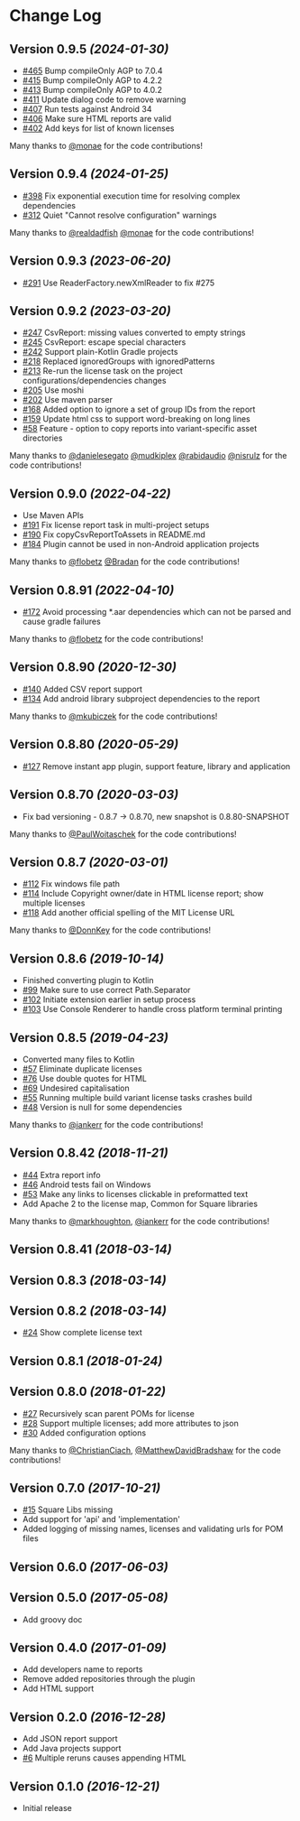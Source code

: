 # Change Log

## Version 0.9.5 *(2024-01-30)*
 * [#465](https://github.com/jaredsburrows/gradle-license-plugin/pull/416) Bump compileOnly AGP to 7.0.4
 * [#415](https://github.com/jaredsburrows/gradle-license-plugin/pull/415) Bump compileOnly AGP to 4.2.2
 * [#413](https://github.com/jaredsburrows/gradle-license-plugin/pull/413) Bump compileOnly AGP to 4.0.2
 * [#411](https://github.com/jaredsburrows/gradle-license-plugin/pull/411) Update dialog code to remove warning
 * [#407](https://github.com/jaredsburrows/gradle-license-plugin/pull/407) Run tests against Android 34
 * [#406](https://github.com/jaredsburrows/gradle-license-plugin/pull/406) Make sure HTML reports are valid
 * [#402](https://github.com/jaredsburrows/gradle-license-plugin/pull/402) Add keys for list of known licenses

Many thanks to
[@monae](https://github.com/monae)
for the code contributions!

## Version 0.9.4 *(2024-01-25)*
 * [#398](https://github.com/jaredsburrows/gradle-license-plugin/pull/398) Fix exponential execution time for resolving complex dependencies
 * [#312](https://github.com/jaredsburrows/gradle-license-plugin/pull/312) Quiet "Cannot resolve configuration" warnings

Many thanks to
[@realdadfish](https://github.com/realdadfish)
[@monae](https://github.com/monae)
for the code contributions!

## Version 0.9.3 *(2023-06-20)*
 * [#291](https://github.com/jaredsburrows/gradle-license-plugin/pull/291) Use ReaderFactory.newXmlReader to fix #275

## Version 0.9.2 *(2023-03-20)*
 * [#247](https://github.com/jaredsburrows/gradle-license-plugin/pull/247) CsvReport: missing values converted to empty strings
 * [#245](https://github.com/jaredsburrows/gradle-license-plugin/pull/245) CsvReport: escape special characters
 * [#242](https://github.com/jaredsburrows/gradle-license-plugin/pull/242) Support plain-Kotlin Gradle projects
 * [#218](https://github.com/jaredsburrows/gradle-license-plugin/pull/218) Replaced ignoredGroups with ignoredPatterns
 * [#213](https://github.com/jaredsburrows/gradle-license-plugin/pull/213) Re-run the license task on the project configurations/dependencies changes
 * [#205](https://github.com/jaredsburrows/gradle-license-plugin/pull/205) Use moshi
 * [#202](https://github.com/jaredsburrows/gradle-license-plugin/pull/202) Use maven parser
 * [#168](https://github.com/jaredsburrows/gradle-license-plugin/pull/168) Added option to ignore a set of group IDs from the report
 * [#159](https://github.com/jaredsburrows/gradle-license-plugin/pull/159) Update html css to support word-breaking on long lines
 * [#58](https://github.com/jaredsburrows/gradle-license-plugin/pull/58) Feature - option to copy reports into variant-specific asset directories

Many thanks to
[@danielesegato](https://github.com/danielesegato)
[@mudkiplex](https://github.com/mudkiplex)
[@rabidaudio](https://github.com/rabidaudio)
[@nisrulz](https://github.com/nisrulz)
for the code contributions!

## Version 0.9.0 *(2022-04-22)*
 * Use Maven APIs
 * [#191](https://github.com/jaredsburrows/gradle-license-plugin/pull/191) Fix license report task in multi-project setups
 * [#190](https://github.com/jaredsburrows/gradle-license-plugin/pull/190) Fix copyCsvReportToAssets in README.md
 * [#184](https://github.com/jaredsburrows/gradle-license-plugin/pull/184) Plugin cannot be used in non-Android application projects

Many thanks to
[@flobetz](https://github.com/fllink)
[@Bradan](https://github.com/Bradan)
for the code contributions!

## Version 0.8.91 *(2022-04-10)*
 * [#172](https://github.com/jaredsburrows/gradle-license-plugin/pull/172) Avoid processing *.aar dependencies which can not be parsed and cause gradle failures

Many thanks to
[@flobetz](https://github.com/flobetz)
for the code contributions!

## Version 0.8.90 *(2020-12-30)*
 * [#140](https://github.com/jaredsburrows/gradle-license-plugin/pull/140) Added CSV report support
 * [#134](https://github.com/jaredsburrows/gradle-license-plugin/pull/134) Add android library subproject dependencies to the report

Many thanks to
[@mkubiczek](https://github.com/mkubiczek)
for the code contributions!

## Version 0.8.80 *(2020-05-29)*
 * [#127](https://github.com/jaredsburrows/gradle-license-plugin/pull/127) Remove instant app plugin, support feature, library and application

## Version 0.8.70 *(2020-03-03)*
 * Fix bad versioning - 0.8.7 -> 0.8.70, new snapshot is 0.8.80-SNAPSHOT

Many thanks to
[@PaulWoitaschek](https://github.com/PaulWoitaschek)
for the code contributions!

## Version 0.8.7 *(2020-03-01)*
 * [#112](https://github.com/jaredsburrows/gradle-license-plugin/pull/112) Fix windows file path
 * [#114](https://github.com/jaredsburrows/gradle-license-plugin/pull/114) Include Copyright owner/date in HTML license report; show multiple licenses
 * [#118](https://github.com/jaredsburrows/gradle-license-plugin/pull/118) Add another official spelling of the MIT License URL

Many thanks to
[@DonnKey](https://github.com/DonnKey)
for the code contributions!

## Version 0.8.6 *(2019-10-14)*
 * Finished converting plugin to Kotlin
 * [#99](https://github.com/jaredsburrows/gradle-license-plugin/pull/99) Make sure to use correct Path.Separator
 * [#102](https://github.com/jaredsburrows/gradle-license-plugin/pull/102) Initiate extension earlier in setup process
 * [#103](https://github.com/jaredsburrows/gradle-license-plugin/pull/103) Use Console Renderer to handle cross platform terminal printing

## Version 0.8.5 *(2019-04-23)*
 * Converted many files to Kotlin
 * [#57](https://github.com/jaredsburrows/gradle-license-plugin/pull/57) Eliminate duplicate licenses
 * [#76](https://github.com/jaredsburrows/gradle-license-plugin/pull/76) Use double quotes for HTML
 * [#69](https://github.com/jaredsburrows/gradle-license-plugin/pull/69) Undesired capitalisation
 * [#55](https://github.com/jaredsburrows/gradle-license-plugin/pull/55) Running multiple build variant license tasks crashes build
 * [#48](https://github.com/jaredsburrows/gradle-license-plugin/pull/48) Version is null for some dependencies

Many thanks to
[@iankerr](https://github.com/iankerr)
for the code contributions!

## Version 0.8.42 *(2018-11-21)*
 * [#44](https://github.com/jaredsburrows/gradle-license-plugin/pull/44) Extra report info
 * [#46](https://github.com/jaredsburrows/gradle-license-plugin/pull/46) Android tests fail on Windows
 * [#53](https://github.com/jaredsburrows/gradle-license-plugin/pull/53) Make any links to licenses clickable in preformatted text 
 * Add Apache 2 to the license map, Common for Square libraries
 
Many thanks to
[@markhoughton](https://github.com/markhoughton),
[@iankerr](https://github.com/iankerr)
for the code contributions!

## Version 0.8.41 *(2018-03-14)*
## Version 0.8.3 *(2018-03-14)*
## Version 0.8.2 *(2018-03-14)*
 * [#24](https://github.com/jaredsburrows/gradle-license-plugin/issues/24) Show complete license text

## Version 0.8.1 *(2018-01-24)*
## Version 0.8.0 *(2018-01-22)*
 * [#27](https://github.com/jaredsburrows/gradle-license-plugin/pull/27) Recursively scan parent POMs for license
 * [#28](https://github.com/jaredsburrows/gradle-license-plugin/pull/29) Support multiple licenses; add more attributes to json
 * [#30](https://github.com/jaredsburrows/gradle-license-plugin/pull/30) Added configuration options

Many thanks to
[@ChristianCiach](https://github.com/ChristianCiach),
[@MatthewDavidBradshaw](https://github.com/MatthewDavidBradshaw)
for the code contributions!

## Version 0.7.0 *(2017-10-21)*
 * [#15](https://github.com/jaredsburrows/gradle-license-plugin/issues/15) Square Libs missing
 * Add support for 'api' and 'implementation'
 * Added logging of missing names, licenses and validating urls for POM files

## Version 0.6.0 *(2017-06-03)*

## Version 0.5.0 *(2017-05-08)*
 * Add groovy doc

## Version 0.4.0 *(2017-01-09)*
 * Add developers name to reports
 * Remove added repositories through the plugin
 * Add HTML support

## Version 0.2.0 *(2016-12-28)*
 * Add JSON report support
 * Add Java projects support
 * [#6](https://github.com/jaredsburrows/gradle-spoon-plugin/pull/6) Multiple reruns causes appending HTML

## Version 0.1.0 *(2016-12-21)*
 * Initial release
